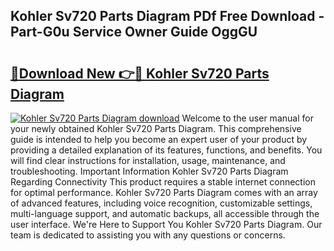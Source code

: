 ## Kohler Sv720 Parts Diagram PDf Free Download - Part-G0u Service Owner Guide OggGU

# <h2><a href="http://dfjbbqw.blite.top/?on=Kohler+Sv720+Parts+Diagram">🔗Download New 👉🔴 Kohler Sv720 Parts Diagram</a></h2>

[![Kohler Sv720 Parts Diagram download](https://i.imgur.com/lujVjoI.png)](http://dfjbbqw.blite.top/?on=Kohler+Sv720+Parts+Diagram)
Welcome to the user manual for your newly obtained Kohler Sv720 Parts Diagram. This comprehensive guide is intended to help you become an expert user of your product by providing a detailed explanation of its features, functions, and benefits. You will find clear instructions for installation, usage, maintenance, and troubleshooting. Important Information Kohler Sv720 Parts Diagram Regarding Connectivity This product requires a stable internet connection for optimal performance. Kohler Sv720 Parts Diagram comes with an array of advanced features, including voice recognition, customizable settings, multi-language support, and automatic backups, all accessible through the user interface. We're Here to Support You Kohler Sv720 Parts Diagram. Our team is dedicated to assisting you with any questions or concerns.
